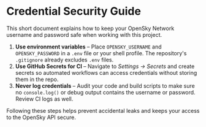 # Credential Security Guide

This short document explains how to keep your OpenSky Network username
and password safe when working with this project.

1. **Use environment variables** – Place `OPENSKY_USERNAME` and
   `OPENSKY_PASSWORD` in a `.env` file or your shell profile.
   The repository's `.gitignore` already excludes `.env` files.
2. **Use GitHub Secrets for CI** – Navigate to *Settings → Secrets*
   and create secrets so automated workflows can access credentials
   without storing them in the repo.
3. **Never log credentials** – Audit your code and build scripts to make
   sure no `console.log()` or debug output contains the username or
   password. Review CI logs as well.

Following these steps helps prevent accidental leaks and keeps your
access to the OpenSky API secure.

